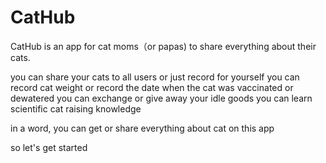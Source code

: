 # CatHub

CatHub is an app for cat moms（or papas) to share everything about their cats.

you can share your cats to all users or just record for yourself
you can record cat weight or record the date when the cat was vaccinated or dewatered
you can exchange or give away your idle goods
you can learn scientific cat raising knowledge

in a word, you can get or share everything about cat on this app

so let's get started
